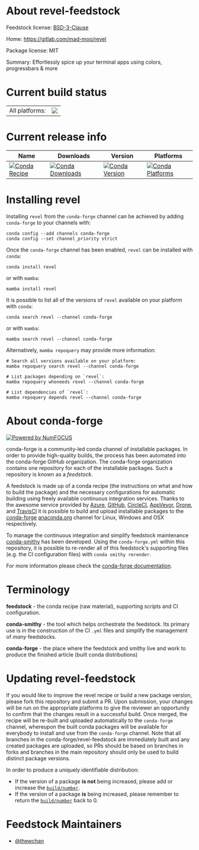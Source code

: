 About revel-feedstock
=====================

Feedstock license: [BSD-3-Clause](https://github.com/conda-forge/revel-feedstock/blob/main/LICENSE.txt)

Home: https://gitlab.com/mad-moo/revel

Package license: MIT

Summary: Effortlessly spice up your terminal apps using colors, progressbars & more

Current build status
====================


<table><tr><td>All platforms:</td>
    <td>
      <a href="https://dev.azure.com/conda-forge/feedstock-builds/_build/latest?definitionId=22999&branchName=main">
        <img src="https://dev.azure.com/conda-forge/feedstock-builds/_apis/build/status/revel-feedstock?branchName=main">
      </a>
    </td>
  </tr>
</table>

Current release info
====================

| Name | Downloads | Version | Platforms |
| --- | --- | --- | --- |
| [![Conda Recipe](https://img.shields.io/badge/recipe-revel-green.svg)](https://anaconda.org/conda-forge/revel) | [![Conda Downloads](https://img.shields.io/conda/dn/conda-forge/revel.svg)](https://anaconda.org/conda-forge/revel) | [![Conda Version](https://img.shields.io/conda/vn/conda-forge/revel.svg)](https://anaconda.org/conda-forge/revel) | [![Conda Platforms](https://img.shields.io/conda/pn/conda-forge/revel.svg)](https://anaconda.org/conda-forge/revel) |

Installing revel
================

Installing `revel` from the `conda-forge` channel can be achieved by adding `conda-forge` to your channels with:

```
conda config --add channels conda-forge
conda config --set channel_priority strict
```

Once the `conda-forge` channel has been enabled, `revel` can be installed with `conda`:

```
conda install revel
```

or with `mamba`:

```
mamba install revel
```

It is possible to list all of the versions of `revel` available on your platform with `conda`:

```
conda search revel --channel conda-forge
```

or with `mamba`:

```
mamba search revel --channel conda-forge
```

Alternatively, `mamba repoquery` may provide more information:

```
# Search all versions available on your platform:
mamba repoquery search revel --channel conda-forge

# List packages depending on `revel`:
mamba repoquery whoneeds revel --channel conda-forge

# List dependencies of `revel`:
mamba repoquery depends revel --channel conda-forge
```


About conda-forge
=================

[![Powered by
NumFOCUS](https://img.shields.io/badge/powered%20by-NumFOCUS-orange.svg?style=flat&colorA=E1523D&colorB=007D8A)](https://numfocus.org)

conda-forge is a community-led conda channel of installable packages.
In order to provide high-quality builds, the process has been automated into the
conda-forge GitHub organization. The conda-forge organization contains one repository
for each of the installable packages. Such a repository is known as a *feedstock*.

A feedstock is made up of a conda recipe (the instructions on what and how to build
the package) and the necessary configurations for automatic building using freely
available continuous integration services. Thanks to the awesome service provided by
[Azure](https://azure.microsoft.com/en-us/services/devops/), [GitHub](https://github.com/),
[CircleCI](https://circleci.com/), [AppVeyor](https://www.appveyor.com/),
[Drone](https://cloud.drone.io/welcome), and [TravisCI](https://travis-ci.com/)
it is possible to build and upload installable packages to the
[conda-forge](https://anaconda.org/conda-forge) [anaconda.org](https://anaconda.org/)
channel for Linux, Windows and OSX respectively.

To manage the continuous integration and simplify feedstock maintenance
[conda-smithy](https://github.com/conda-forge/conda-smithy) has been developed.
Using the ``conda-forge.yml`` within this repository, it is possible to re-render all of
this feedstock's supporting files (e.g. the CI configuration files) with ``conda smithy rerender``.

For more information please check the [conda-forge documentation](https://conda-forge.org/docs/).

Terminology
===========

**feedstock** - the conda recipe (raw material), supporting scripts and CI configuration.

**conda-smithy** - the tool which helps orchestrate the feedstock.
                   Its primary use is in the construction of the CI ``.yml`` files
                   and simplify the management of *many* feedstocks.

**conda-forge** - the place where the feedstock and smithy live and work to
                  produce the finished article (built conda distributions)


Updating revel-feedstock
========================

If you would like to improve the revel recipe or build a new
package version, please fork this repository and submit a PR. Upon submission,
your changes will be run on the appropriate platforms to give the reviewer an
opportunity to confirm that the changes result in a successful build. Once
merged, the recipe will be re-built and uploaded automatically to the
`conda-forge` channel, whereupon the built conda packages will be available for
everybody to install and use from the `conda-forge` channel.
Note that all branches in the conda-forge/revel-feedstock are
immediately built and any created packages are uploaded, so PRs should be based
on branches in forks and branches in the main repository should only be used to
build distinct package versions.

In order to produce a uniquely identifiable distribution:
 * If the version of a package **is not** being increased, please add or increase
   the [``build/number``](https://docs.conda.io/projects/conda-build/en/latest/resources/define-metadata.html#build-number-and-string).
 * If the version of a package **is** being increased, please remember to return
   the [``build/number``](https://docs.conda.io/projects/conda-build/en/latest/resources/define-metadata.html#build-number-and-string)
   back to 0.

Feedstock Maintainers
=====================

* [@thewchan](https://github.com/thewchan/)

